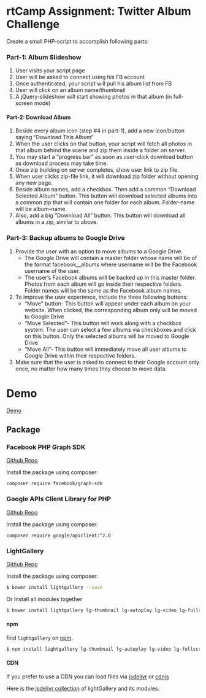 # rtCamp Assignment: Twitter Album Challenge

Create a small PHP-script to accomplish following parts:

### Part-1: Album Slideshow

   1. User visits your script page
   2. User will be asked to connect using his FB account
   3. Once authenticated, your script will pull his album list from FB
   4. User will click on an album name/thumbnail
   5. A jQuery-slideshow will start showing photos in that album (in full-screen mode)

#### Part-2: Download Album

   1. Beside every album icon (step #4 in part-1), add a new icon/button saying “Download This Album”
   2. When the user clicks on that button, your script will fetch all photos in that album behind the scene and zip them inside a folder on server.
   3. You may start a “progress bar” as soon as user-click download button as download process may take time.
   4. Once zip building on server completes, show user link to zip file.
   5. When user clicks zip-file link, it will download zip folder without opening any new page.
   6. Beside album names, add a checkbox. Then add a common “Download Selected Album” button. This button will download selected albums into a common zip that will contain one folder for each album. Folder-name will be album-name.
   7. Also, add a big “Download All” button. This button will download all albums in a zip, similar to above.

### Part-3: Backup albums to Google Drive

   1. Provide the user with an option to move albums to a Google Drive.
       - The Google Drive will contain a master folder whose name will be of the format facebook_<username>_albums where username will be the Facebook username of the user.
       - The user’s Facebook albums will be backed up in this master folder. Photos from each album will go inside their respective folders. Folder names will be the same as the Facebook album names.
   2. To improve the user experience, include the three following buttons:
       - “Move” button- This button will appear under each album on your website. When clicked, the corresponding album only will be moved to Google Drive
       - “Move Selected”- This button will work along with a checkbox system. The user can select a few albums via checkboxes and click on this button. Only the selected albums will be moved to Google Drive
       - “Move All”- This button will immediately move all user albums to Google Drive within their respective folders.
   3. Make sure that the user is asked to connect to their Google account only once, no matter how many times they choose to move data.

# Demo
[Demo](https://rtcamp-facebook-album.herokuapp.com)


## Package
### Facebook PHP Graph SDK 
[Github Repo](https://github.com/facebook/php-graph-sdk)

Install the package using composer:
```
composer require facebook/graph-sdk
```

### Google APIs Client Library for PHP
[Github Repo](https://github.com/google/google-api-php-client)

Install the package using composer:
```
composer require google/apiclient:^2.0
```

### LightGallery
[Github Repo](https://github.com/sachinchoolur/lightGallery)

Install the package using composer:

```sh
$ bower install lightgallery --save
```
Or Install all modules together
``` sh
$ bower install lightgallery lg-thumbnail lg-autoplay lg-video lg-fullscreen lg-pager lg-zoom lg-hash lg-share
```

#### npm

find ```lightgallery``` on [npm](http://npmjs.org).

```sh
$ npm install lightgallery lg-thumbnail lg-autoplay lg-video lg-fullscreen lg-pager lg-zoom lg-hash lg-share
```

#### CDN
If you prefer to use a CDN you can load files via [jsdelivr](https://www.jsdelivr.com/projects/lightgallery) or [cdnjs](https://cdnjs.com/libraries/lightgallery)

Here is the [jsdelivr collection](https://cdn.jsdelivr.net/combine/npm/lightgallery,npm/lg-autoplay,npm/lg-fullscreen,npm/lg-hash,npm/lg-pager,npm/lg-share,npm/lg-thumbnail,npm/lg-video,npm/lg-zoom) of lightGallery and its modules.
